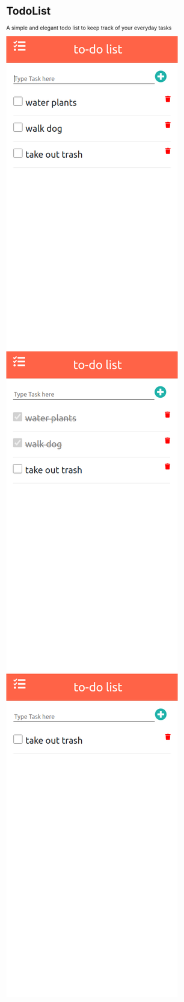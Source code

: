 # TodoList
A simple and elegant todo list to keep track of your everyday tasks

<kbd><img align="center" src="https://github.com/manukarnikas/TodoList/blob/master/images/image2.png?raw=true" /></kbd>
<kbd><img align="center" src="https://github.com/manukarnikas/TodoList/blob/master/images/image3.png?raw=true" /></kbd>
<kbd><img align="center" src="https://github.com/manukarnikas/TodoList/blob/master/images/image4.png?raw=true" /></kbd>


